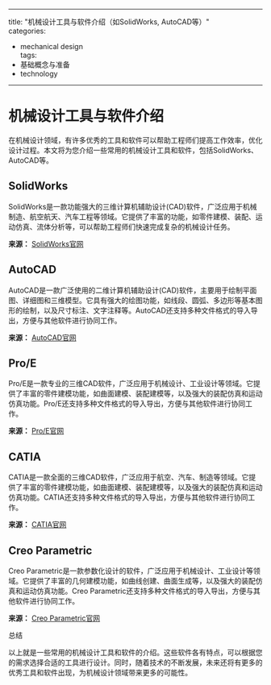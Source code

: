 
---  
title: "机械设计工具与软件介绍（如SolidWorks, AutoCAD等）"  
categories:  
  - mechanical design  
tags: 
  - 基础概念与准备 
  - technology  
---  

# 机械设计工具与软件介绍

在机械设计领域，有许多优秀的工具和软件可以帮助工程师们提高工作效率，优化设计过程。本文将为您介绍一些常用的机械设计工具和软件，包括SolidWorks、AutoCAD等。

## SolidWorks

SolidWorks是一款功能强大的三维计算机辅助设计(CAD)软件，广泛应用于机械制造、航空航天、汽车工程等领域。它提供了丰富的功能，如零件建模、装配、运动仿真、流体分析等，可以帮助工程师们快速完成复杂的机械设计任务。

**来源：** [SolidWorks官网](https://www.solidworks.com/)

## AutoCAD

AutoCAD是一款广泛使用的二维计算机辅助设计(CAD)软件，主要用于绘制平面图、详细图和三维模型。它具有强大的绘图功能，如线段、圆弧、多边形等基本图形的绘制，以及尺寸标注、文字注释等。AutoCAD还支持多种文件格式的导入导出，方便与其他软件进行协同工作。

**来源：** [AutoCAD官网](https://www.autodesk.com/products/autocad/overview)

## Pro/E

Pro/E是一款专业的三维CAD软件，广泛应用于机械设计、工业设计等领域。它提供了丰富的零件建模功能，如曲面建模、装配建模等，以及强大的装配仿真和运动仿真功能。Pro/E还支持多种文件格式的导入导出，方便与其他软件进行协同工作。

**来源：** [Pro/E官网](https://www.procoders.com/)

## CATIA

CATIA是一款全面的三维CAD软件，广泛应用于航空、汽车、制造等领域。它提供了丰富的零件建模功能，如曲面建模、装配建模等，以及强大的装配仿真和运动仿真功能。CATIA还支持多种文件格式的导入导出，方便与其他软件进行协同工作。

**来源：** [CATIA官网](https://www.catia.com/)

## Creo Parametric

Creo Parametric是一款参数化设计的软件，广泛应用于机械设计、工业设计等领域。它提供了丰富的几何建模功能，如曲线创建、曲面生成等，以及强大的装配仿真和运动仿真功能。Creo Parametric还支持多种文件格式的导入导出，方便与其他软件进行协同工作。

**来源：** [Creo Parametric官网](https://www.creo.com/parametric)

总结

以上就是一些常用的机械设计工具和软件的介绍。这些软件各有特点，可以根据您的需求选择合适的工具进行设计。同时，随着技术的不断发展，未来还将有更多的优秀工具和软件出现，为机械设计领域带来更多的可能性。 
